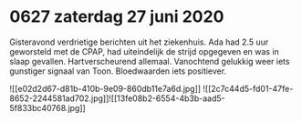 # 0627 zaterdag 27 juni 2020
Gisteravond verdrietige berichten uit het ziekenhuis. Ada had 2.5 uur geworsteld met de CPAP, had uiteindelijk de strijd opgegeven en was in slaap gevallen. Hartverscheurend allemaal. Vanochtend gelukkig weer iets gunstiger signaal van Toon. Bloedwaarden iets positiever. 

![[e02d2d67-d81b-410b-9e09-860db11e7a6d.jpg]] ![[2c7c44d5-fd01-47fe-8652-2244581ad702.jpg]]![[13fe08b2-6554-4b3b-aad5-5f833bc40768.jpg]]